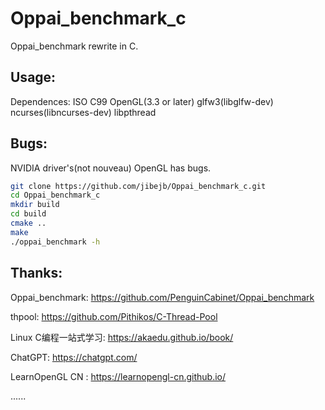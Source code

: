 # Oppai_benchmark_c

Oppai_benchmark rewrite in C.

## Usage:

Dependences: ISO C99 OpenGL(3.3 or later) glfw3(libglfw-dev) ncurses(libncurses-dev) libpthread

## Bugs:
NVIDIA driver's(not nouveau) OpenGL has bugs.

```bash
git clone https://github.com/jibejb/Oppai_benchmark_c.git
cd Oppai_benchmark_c
mkdir build
cd build
cmake ..
make
./oppai_benchmark -h
```

## Thanks:
Oppai_benchmark: https://github.com/PenguinCabinet/Oppai_benchmark

thpool: https://github.com/Pithikos/C-Thread-Pool

Linux C编程一站式学习: https://akaedu.github.io/book/

ChatGPT: https://chatgpt.com/

LearnOpenGL CN : https://learnopengl-cn.github.io/

......

